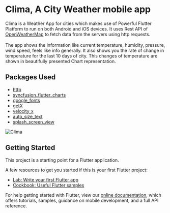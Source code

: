 # Clima, A City Weather mobile app

Clima is a Weather App for cities which makes use of Powerful Flutter Platform to run on both Android and iOS devices. It uses Rest API of [OpenWeatherMap](https://openweathermap.org/) to fetch data from the servers using http requests.\
\
The app shows the information like current temperature, humidity, pressure, wind speed, feels like info generally. It also shows you the rate of change in temperature for the last 10 days of city. This changes of temperature are shown in beautifully presented Chart representation.


## Packages Used


- [http](https://pub.dev/packages/http)
- [syncfusion_flutter_charts](https://pub.dev/packages/syncfusion_flutter_charts)
- [google_fonts](https://pub.dev/packages/google_fonts)
- [getX](https://pub.dev/packages/get)
- [velocity_x](https://pub.dev/packages/velocity_x)
- [auto_size_text](https://pub.dev/packages/auto_size_text)
- [splash_screen_view](https://pub.dev/packages/splash_screen_view)


![Clima](https://user-images.githubusercontent.com/62956793/167668591-d5fbefff-7aa5-48aa-a19b-ab366e850fda.gif)




## Getting Started

This project is a starting point for a Flutter application.

A few resources to get you started if this is your first Flutter project:

- [Lab: Write your first Flutter app](https://flutter.dev/docs/get-started/codelab)
- [Cookbook: Useful Flutter samples](https://flutter.dev/docs/cookbook)

For help getting started with Flutter, view our
[online documentation](https://flutter.dev/docs), which offers tutorials,
samples, guidance on mobile development, and a full API reference.
